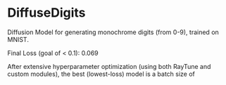 # DiffuseDigits
Diffusion Model for generating monochrome digits (from 0-9), trained on MNIST.

Final Loss (goal of < 0.1): 0.069

After extensive hyperparameter optimization (using both RayTune and custom modules), 
the best (lowest-loss) model is a batch size of   